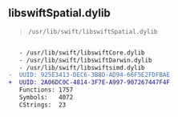 ## libswiftSpatial.dylib

> `/usr/lib/swift/libswiftSpatial.dylib`

```diff

   - /usr/lib/swift/libswiftCore.dylib
   - /usr/lib/swift/libswiftDarwin.dylib
   - /usr/lib/swift/libswiftsimd.dylib
-  UUID: 925E3413-DEC6-3B8D-AD94-66F5E2FDFBAE
+  UUID: 2A06DC0C-4814-3F7E-A997-907267447F4F
   Functions: 1757
   Symbols:   4072
   CStrings:  23

```
